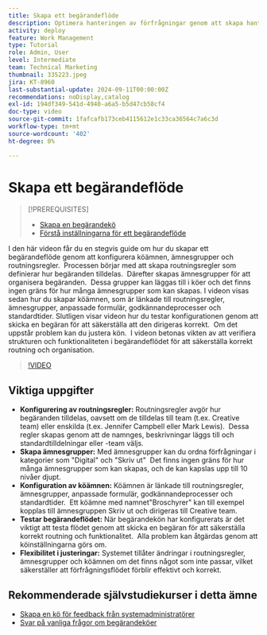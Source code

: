 ```yaml
---
title: Skapa ett begärandeflöde
description: Optimera hanteringen av förfrågningar genom att skapa hanteringsregler för effektiva tilldelningar, organisera förfrågningar med kapslade ämnesgrupper, länka köämnen till arbetsflöden, testa funktionen för begärandeflöde och göra flexibla justeringar för att säkerställa exakthet och effektivitet.
activity: deploy
feature: Work Management
type: Tutorial
role: Admin, User
level: Intermediate
team: Technical Marketing
thumbnail: 335223.jpeg
jira: KT-8960
last-substantial-update: 2024-09-11T00:00:00Z
recommendations: noDisplay,catalog
exl-id: 194df349-541d-4940-a6a5-b5d47cb58cf4
doc-type: video
source-git-commit: 1fafcafb173ceb4115612e1c33ca36564c7a6c3d
workflow-type: tm+mt
source-wordcount: '402'
ht-degree: 0%

---
```


# Skapa ett begärandeflöde

>[!PREREQUISITES]
>
>* [Skapa en begärandekö](/help/manage-work/request-queues/create-a-request-queue.md)
>* [Förstå inställningarna för ett begärandeflöde](/help/manage-work/request-queues/understand-settings-for-a-flow-request.md)

I den här videon får du en stegvis guide om hur du skapar ett begärandeflöde genom att konfigurera köämnen, ämnesgrupper och routningsregler. &#x200B; Processen börjar med att skapa routningsregler som definierar hur begäranden tilldelas. &#x200B; Därefter skapas ämnesgrupper för att organisera begäranden. &#x200B; Dessa grupper kan läggas till i köer och det finns ingen gräns för hur många ämnesgrupper som kan skapas.
I videon visas sedan hur du skapar köämnen, som är länkade till routningsregler, ämnesgrupper, anpassade formulär, godkännandeprocesser och standardtider.
Slutligen visar videon hur du testar konfigurationen genom att skicka en begäran för att säkerställa att den dirigeras korrekt. &#x200B; Om det uppstår problem kan du justera kön. &#x200B; I videon betonas vikten av att verifiera strukturen och funktionaliteten i begärandeflödet för att säkerställa korrekt routning och organisation.

>[!VIDEO](https://video.tv.adobe.com/v/3433826/?quality=12&learn=on&captions=swe)

## Viktiga uppgifter

* **Konfigurering av routningsregler:** Routningsregler avgör hur begäranden tilldelas, oavsett om de tilldelas till team (t.ex. Creative team) eller enskilda (t.ex. Jennifer Campbell eller Mark Lewis). &#x200B; Dessa regler skapas genom att de namnges, beskrivningar läggs till och standardtilldelningar eller -team väljs.
* **Skapa ämnesgrupper:** Med ämnesgrupper kan du ordna förfrågningar i kategorier som &quot;Digital&quot; och &quot;Skriv ut&quot; &#x200B; Det finns ingen gräns för hur många ämnesgrupper som kan skapas, och de kan kapslas upp till 10 nivåer djupt.
* **Konfiguration av köämnen:** Köämnen är länkade till routningsregler, ämnesgrupper, anpassade formulär, godkännandeprocesser och standardtider. &#x200B; Ett köämne med namnet&quot;Broschyrer&quot; kan till exempel kopplas till ämnesgruppen Skriv ut och dirigeras till Creative team.
* **Testar begärandeflödet:** När begärandekön har konfigurerats är det viktigt att testa flödet genom att skicka en begäran för att säkerställa korrekt routning och funktionalitet. &#x200B; Alla problem kan åtgärdas genom att köinställningarna görs om. &#x200B;
* **Flexibilitet i justeringar:** Systemet tillåter ändringar i routningsregler, ämnesgrupper och köämnen om det finns något som inte passar, vilket säkerställer att förfrågningsflödet förblir effektivt och korrekt.


## Rekommenderade självstudiekurser i detta ämne

* [Skapa en kö för feedback från systemadministratörer](/help/manage-work/request-queues/create-a-system-admin-feedback-request-queue.md)
* [Svar på vanliga frågor om begärandeköer](/help/manage-work/request-queues/request-queue-faq.md)


